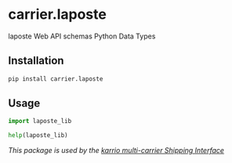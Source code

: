 # carrier.laposte

laposte Web API schemas Python Data Types

## Installation

```bash
pip install carrier.laposte
```

## Usage

```python
import laposte_lib

help(laposte_lib)
```

*This package is used by the [karrio multi-carrier Shipping Interface](https://github.com/karrioapi/karrio)*
